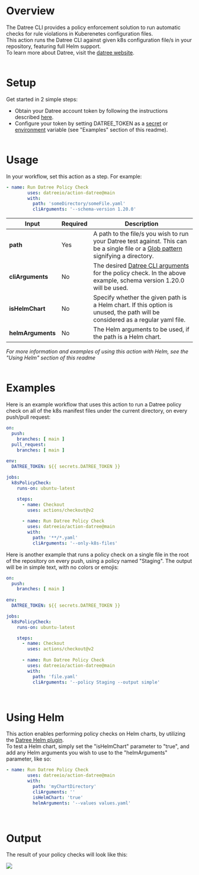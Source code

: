 # Overview
The Datree CLI provides a policy enforcement solution to run automatic checks for rule violations in Kuberenetes configuration files.  
This action runs the Datree CLI against given k8s configuration file/s in your repository, featuring full Helm support.<br/>
To learn more about Datree, visit the [datree website](https://www.datree.io/).
<br/><br/>
# Setup
Get started in 2 simple steps:
* Obtain your Datree account token by following the instructions described [here](https://hub.datree.io/account-token).
* Configure your token by setting DATREE_TOKEN as a [secret](https://docs.github.com/en/actions/reference/encrypted-secrets) or [environment](https://docs.github.com/en/actions/reference/environment-variables) variable (see "Examples" section of this readme).  <br/><br/>


# Usage
In your workflow, set this action as a step. For example:
```yaml
- name: Run Datree Policy Check
        uses: datreeio/action-datree@main
        with:
          path: 'someDirectory/someFile.yaml'
          cliArguments: '--schema-version 1.20.0'
```
| Input | Required | Description |
| --- | ----------- | --- |
| **path** | Yes | A path to the file/s you wish to run your Datree test against. This can be a single file or a [Glob pattern](https://www.digitalocean.com/community/tools/glob) signifying a directory. |
| **cliArguments** | No | The desired [Datree CLI arguments](https://hub.datree.io/cli-arguments) for the policy check. In the above example, schema version 1.20.0 will be used.  |
| **isHelmChart** | No | Specify whether the given path is a Helm chart. If this option is unused, the path will be considered as a regular yaml file. |
| **helmArguments** | No | The Helm arguments to be used, if the path is a Helm chart. |
 
*For more information and examples of using this action with Helm, see the "Using Helm" section of this readme*
<br/><br/>
# Examples
Here is an example workflow that uses this action to run a Datree policy check on all of the k8s manifest files under the current directory, on every push/pull request:
```yaml
on:
  push:
    branches: [ main ]
  pull_request:
    branches: [ main ]
    
env:
  DATREE_TOKEN: ${{ secrets.DATREE_TOKEN }} 

jobs:
  k8sPolicyCheck:
    runs-on: ubuntu-latest

    steps:
      - name: Checkout
        uses: actions/checkout@v2
        
      - name: Run Datree Policy Check
        uses: datreeio/action-datree@main
        with:
          path: '**/*.yaml'
          cliArguments: '--only-k8s-files'
```  
Here is another example that runs a policy check on a single file in the root of the repository on every push, using a policy named "Staging". The output will be in simple text, with no colors or emojis:
```yaml
on:
  push:
    branches: [ main ]
    
env:
  DATREE_TOKEN: ${{ secrets.DATREE_TOKEN }} 

jobs:
  k8sPolicyCheck:
    runs-on: ubuntu-latest

    steps:
      - name: Checkout
        uses: actions/checkout@v2
        
      - name: Run Datree Policy Check
        uses: datreeio/action-datree@main
        with:
          path: 'file.yaml'
          cliArguments: '--policy Staging --output simple'
```  
<br/>

# Using Helm
This action enables performing policy checks on Helm charts, by utilizing the [Datree Helm plugin](https://hub.datree.io/helm-plugin).  
To test a Helm chart, simply set the "isHelmChart" parameter to "true", and add any Helm arguments you wish to use to the "helmArguments" parameter, like so:
```yaml
- name: Run Datree Policy Check
        uses: datreeio/action-datree@main
        with:
          path: 'myChartDirectory'
          cliArguments: ''
          isHelmChart: 'true'
          helmArguments: '--values values.yaml'
```
<br/>

# Output
The result of your policy checks will look like this:  

![](/Resources/output.gif)
